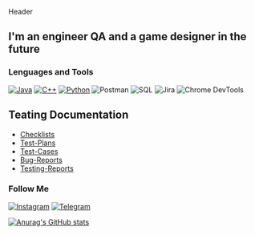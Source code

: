 Header

## I'm an engineer QA and a game designer in the future

### Lenguages and Tools
[![Java](https://img.shields.io/badge/-Java-090909?style=for-the-badge&logo=Java&logoColor=f89820)](https://github.com/Alex5453/java)
[![C++](https://img.shields.io/badge/-C++-090909?style=for-the-badge&logo=C%2b%2b&logoColor=6296CC)](https://github.com/Alex5453/C-)
[![Python](https://img.shields.io/badge/-Python-090909?style=for-the-badge&logo=Python&logoColor=4B8BBE)](https://github.com/Alex5453/Python)
![Postman](https://img.shields.io/badge/-Postman-090909?style=for-the-badge&logo=C%2b%2b&logoColor=EF5B25)
![SQL](https://img.shields.io/badge/-SQL-090909?style=for-the-badge&logo=SQL&logoColor=00758F)
![Jira](https://img.shields.io/badge/-Jira-090909?style=for-the-badge&logo=Jira&logoColor=0052CC)
![Chrome DevTools](https://img.shields.io/badge/-ChromeDevTools-090909?style=for-the-badge&logo=ChromeDevTools&logoColor=368BD6)

## Teating Documentation
- [Checklists](https://github.com/Alex5453/checklists)
- [Test-Plans](https://github.com/Alex5453/test-plans)
- [Test-Cases](https://github.com/Alex5453/test-cases)
- [Bug-Reports](https://github.com/Alex5453/Bug-reports)
- [Testing-Reports](https://github.com/Alex5453/testing-reports)
  

### Follow Me
[![Instagram](https://img.shields.io/badge/-Instagram-090909?style=for-the-badge&logo=instagram&logoColor=B4068E)](https://instagram.com/holy_arhael)
[![Telegram](https://img.shields.io/badge/-Telegram-090909?style=for-the-badge&logo=telegram&logoColor=27A0D9)](https://t.me/badarhael)

[![Anurag's GitHub stats](https://github-readme-stats.vercel.app/api?username=Alex5453
)](https://github.com/anuraghazra/github-readme-stats)
